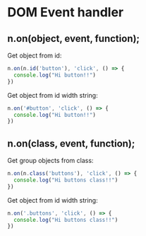 # DOM Event handler

## n.on\(object, event, function\);

Get object from id:

```javascript
n.on(n.id('button'), 'click', () => {
  console.log("Hi button!!")
})
```

Get object from id width string:

```javascript
n.on('#button', 'click', () => {
  console.log("Hi button!!")
})
```

## n.on\(class, event, function\);

Get group objects from class:

```javascript
n.on(n.class('buttons'), 'click', () => {
  console.log("Hi buttons class!!")
})
```

Get object from id width string:

```javascript
n.on('.buttons', 'click', () => {
  console.log("Hi buttons class!!")
})
```

